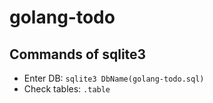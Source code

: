 # golang-todo


## Commands of sqlite3
- Enter DB: `sqlite3 DbName(golang-todo.sql)`
- Check tables: `.table`
